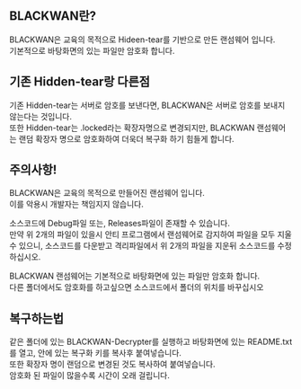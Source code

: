 ## BLACKWAN란?
BLACKWAN은 교육의 목적으로 Hideen-tear를 기반으로 만든 랜섬웨어 입니다.  
기본적으로 바탕화면의 있는 파일만 암호화 합니다.

## 기존 Hidden-tear랑 다른점
기존 Hidden-tear는 서버로 암호를 보낸다면, BLACKWAN은 서버로 암호를 보내지 않는다는 것입니다.  
또한 Hidden-tear는 .locked라는 확장자명으로 변경되지만, BLACKWAN 랜섬웨어는 랜덤 확장자 명으로 암호화하여 더욱더 복구화 하기 힘들게 합니다.

## 주의사항!
BLACKWAN은 교육의 목적으로 만들어진 랜섬웨어 입니다.  
이를 악용시 개발자는 책임지지 않습니다.

소스코드에 Debug파일 또는, Releases파일이 존재할 수 있습니다.  
만약 위 2개의 파일이 있을시 안티 프로그램에서 랜섬웨어로 감지하여 파일을 모두 지울 수 있으니, 소스코드를 다운받고 격리파일에서 위 2개의 파일을 지운뒤 소스코드를 수정하십시오.

BLACKWAN 랜섬웨어는 기본적으로 바탕화면에 있는 파일만 암호화 합니다.  
다른 폴더에서도 암호화를 하고싶으면 소스코드에서 폴더의 위치를 바꾸십시오

## 복구하는법
같은 폴더에 있는 BLACKWAN-Decrypter를 실행하고 바탕화면에 있는 README.txt를 열고, 안에 있는 복구화 키를 복사후 붙여넣습니다.  
또한 확장자 명이 랜덤으로 변경된 것도 복사하여 붙여넣습니다.  
암호화 된 파일이 많을수록 시간이 오래 걸립니다.
